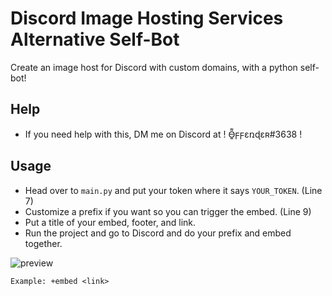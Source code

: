 # Discord Image Hosting Services Alternative Self-Bot
Create an image host for Discord with custom domains, with a python self-bot!

## Help
- If you need help with this, DM me on Discord at ! O̵͍͌ϝϝɛռɖɛʀ#3638 !  

## Usage
- Head over to `main.py` and put your token where it says `YOUR_TOKEN`. (Line 7)
- Customize a prefix if you want so you can trigger the <prefix>embed. (Line 9)
- Put a title of your embed, footer, and link.
- Run the project and go to Discord and do your prefix and embed together.

![preview](https://cdn.discordapp.com/attachments/817429908955201578/820140247970218014/B8LPHp6jJRNwQAAAABJRU5ErkJggg.png)

```
Example: +embed <link>

